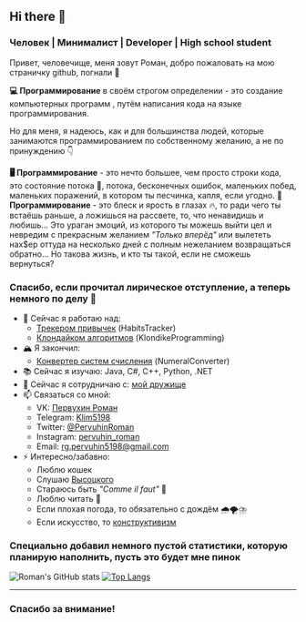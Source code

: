 ## Hi there 👋

### Человек | Минималист | Developer | High school student  

<!--
**RomanPervuhin/RomanPervuhin** is a ✨ _special_ ✨ repository because its `README.md` (this file) appears on your GitHub profile.

Here are some ideas to get you started:

- 🔭 I’m currently working on ...
- 🌱 I’m currently learning ...
- 👯 I’m looking to collaborate on ...
- 🤔 I’m looking for help with ...
- 💬 Ask me about ...
- 📫 How to reach me: ...
- 😄 Pronouns: ...
- ⚡ Fun fact: ...
-->

Привет, человечище, меня зовут Роман, добро пожаловать на мою страничку github, погнали 🚀 

**💻 Программирование** в своём строгом определении - это создание компьютерных программ , путём написания кода на языке программирования.

Но для меня, я надеюсь, как и для большинства людей, которые занимаются программированием по собственному желанию, а не по принуждению 👇

**🖥 Программирование** - это нечто большее, чем просто строки кода, это состояние потока 🌊, потока, бесконечных ошибок, маленьких побед, маленьких поражений, в котором ты песчинка, капля, если угодно. **📱 Программирование** - это блеск и ярость в глазах 🔥, то ради чего ты встаёшь раньше, а ложишься на рассвете, то, что ненавидишь и любишь... Это ураган эмоций, из которого ты можешь выйти цел и невредим с прекрасным желанием *"Только вперёд"* или вылететь нах$ер оттуда на несколько дней с полным нежеланием возвращаться обратно... Но такова жизнь, и кто ты такой, если не сможешь вернуться? 

### Спасибо, если прочитал лирическое отступление, а теперь немного по делу 🧐

* 🚀 Сейчас я работаю над: 
  * [Трекером привычек](https://github.com/PervuhinRoman/CSharpHabitsTracker) (HabitsTracker) 
  * [Клондайком алгоритмов](https://github.com/PervuhinRoman/KlondikeProgramming) (KlondikeProgramming)
* 🏔 Я закончил:
  * [Конвертер систем счисления](https://github.com/PervuhinRoman/CSharpNumeralConverter) (NumeralConverter)
* 📚 Сейчас я изучаю: Java, C#, C++, Python, .NET
* 🤝 Сейчас я сотрудничаю с: [мой дружище](https://github.com/DpoofikD)
* 📫 Связаться со мной:
  * VK: [Первухин Роман](https://vk.com/id469773080)
  * Telegram: [Klim5198](https://t.me/Klim5198)
  * Twitter: [@PervuhinRoman](https://twitter.com/PervuhinRoman)
  * Instagram: [pervuhin_roman](https://www.instagram.com/pervuhin_roman)
  * Email: rg.pervuhin5198@gmail.com
* ⚡ Интересно/забавно: 
  * Люблю кошек
  * Слушаю [Высоцкого](https://ru.wikipedia.org/wiki/%D0%92%D1%8B%D1%81%D0%BE%D1%86%D0%BA%D0%B8%D0%B9,_%D0%92%D0%BB%D0%B0%D0%B4%D0%B8%D0%BC%D0%B8%D1%80_%D0%A1%D0%B5%D0%BC%D1%91%D0%BD%D0%BE%D0%B2%D0%B8%D1%87)
  * Стараюсь быть *"Comme il faut"* 🎩
  * Люблю читать 📙
  * Если плохая погода, то обязательно с дождём 🌧🌪⛈
  * Если искусство, то [конструктивизм](https://ru.wikipedia.org/wiki/%D0%9A%D0%BE%D0%BD%D1%81%D1%82%D1%80%D1%83%D0%BA%D1%82%D0%B8%D0%B2%D0%B8%D0%B7%D0%BC_(%D0%B8%D1%81%D0%BA%D1%83%D1%81%D1%81%D1%82%D0%B2%D0%BE))

### Специально добавил немного пустой статистики, которую планирую наполнить, пусть это будет мне пинок

![Roman's GitHub stats](https://github-readme-stats.vercel.app/api?username=PervuhinRoman&hide=contribs&show_icons=true)
[![Top Langs](https://github-readme-stats.vercel.app/api/top-langs/?username=PervuhinRoman&layout=compact)](https://github.com/RomanPervuhin/github-readme-stats)  
 
---
### Спасибо за внимание! ###
